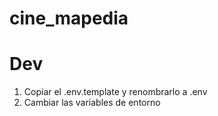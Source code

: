 # cine_mapedia

# Dev

1. Copiar el .env.template y renombrarlo a .env
2. Cambiar las variables de entorno
